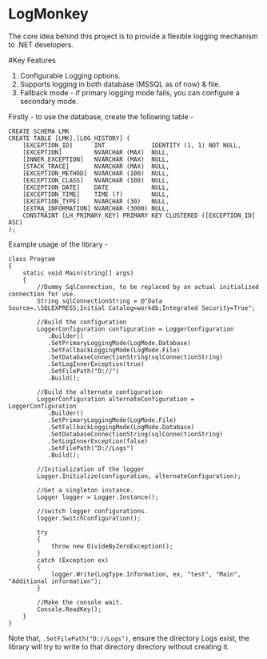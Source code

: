 # LogMonkey
The core idea behind this project is to provide a flexible logging mechanism to .NET developers.

#Key Features
1) Configurable Logging options.
2) Supports logging in both database (MSSQL as of now) & file.
3) Fallback mode - if primary logging mode fails, you can configure a secondary mode.

Firstly - to use the database, create the following table -
```
CREATE SCHEMA LMK
CREATE TABLE [LMK].[LOG_HISTORY] (
    [EXCEPTION_ID]      INT             IDENTITY (1, 1) NOT NULL,
    [EXCEPTION]         NVARCHAR (MAX)  NULL,
    [INNER_EXCEPTION]   NVARCHAR (MAX)  NULL,
    [STACK_TRACE]       NVARCHAR (MAX)  NULL,
    [EXCEPTION_METHOD]  NVARCHAR (100)  NULL,
    [EXCEPTION_CLASS]   NVARCHAR (100)  NULL,
    [EXCEPTION_DATE]    DATE            NULL,
    [EXCEPTION_TIME]    TIME (7)        NULL,
    [EXCEPTION_TYPE]    NVARCHAR (30)   NULL,
    [EXTRA_INFORMATION] NVARCHAR (3000) NULL,
    CONSTRAINT [LH_PRIMARY_KEY] PRIMARY KEY CLUSTERED ([EXCEPTION_ID] ASC)
);
```
Example usage of the library -

```
class Program
{
    static void Main(string[] args)
    {
        //Dummy SqlConnection, to be replaced by an actual initialized connection for use.
        String sqlConnectionString = @"Data Source=.\SQLEXPRESS;Initial Catalog=workdb;Integrated Security=True";

        //Build the configuration
        LoggerConfiguration configuration = LoggerConfiguration
           .Builder()
           .SetPrimaryLoggingMode(LogMode.Database)
           .SetFallbackLoggingMode(LogMode.File)
           .SetDatabaseConnectionString(sqlConnectionString)
           .SetLogInnerException(true)
           .SetFilePath("D://")
           .Build();

        //Build the alternate configuration
        LoggerConfiguration alternateConfiguration = LoggerConfiguration
           .Builder()
           .SetPrimaryLoggingMode(LogMode.File)
           .SetFallbackLoggingMode(LogMode.Database)
           .SetDatabaseConnectionString(sqlConnectionString)
           .SetLogInnerException(false)
           .SetFilePath("D://Logs")
           .Build();

        //Initialization of the logger
        Logger.Initialize(configuration, alternateConfiguration);

        //Get a singleton instance.
        Logger logger = Logger.Instance();

        //switch logger configurations.
        logger.SwitchConfiguration();

        try
        {
            throw new DivideByZeroException();
        }
        catch (Exception ex)
        {
            logger.Write(LogType.Information, ex, "test", "Main", "Additional information");
        }

        //Make the console wait.
        Console.ReadKey();
    }
}

```

Note that,  ``` .SetFilePath("D://Logs") ```, ensure the directory Logs exist, the library will try to write to that directory directory without 
creating it.

